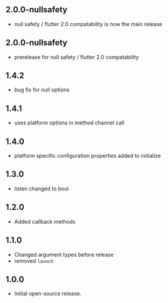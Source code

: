 ## 2.0.0-nullsafety
- null safety / flutter 2.0 compatability is now the main release

## 2.0.0-nullsafety
- prerelease for null safety / flutter 2.0 compatability

## 1.4.2
- bug fix for null options

## 1.4.1
- uses platform options in method channel call

## 1.4.0
- platform specific configuration properties added to initialize

## 1.3.0
- listen changed to bool

## 1.2.0
- Added callback methods

## 1.1.0
- Changed argument types before release
- removed `launch` 

## 1.0.0
- Initial open-source release.